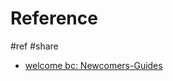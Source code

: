 # Reference

#ref #share

- [welcome bc: Newcomers-Guides](https://www.welcomebc.ca/Start-Your-Life-in-B-C/Newcomers-Guides)
